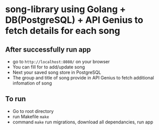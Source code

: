 # song-library using Golang + DB(PostgreSQL) + API Genius to fetch details for each song


## After successfully run app
- go to `http://localhost:8080/` on your browser
- You can fill for to add/update song
- Next your saved song store in PostgreSQL
- The group and title of song provide in API Genius to fetch additional infomation of song

## To run

- Go to root directory
- run Makefile `make`
- command `make` run migrations, download all dependancies, run app
